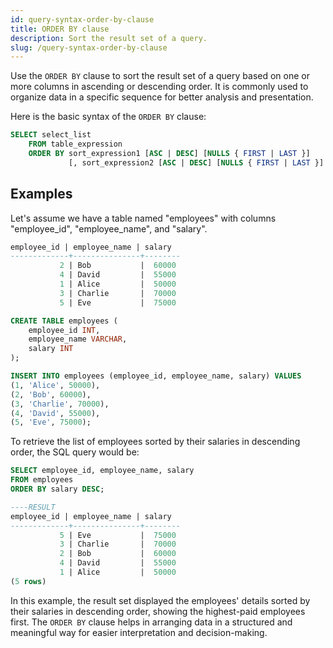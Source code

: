 ```yaml
---
id: query-syntax-order-by-clause
title: ORDER BY clause
description: Sort the result set of a query.
slug: /query-syntax-order-by-clause
---
```

<head>
  <link rel="canonical" href="https://docs.risingwave.com/docs/current/query-syntax-order-by-clause/" />
</head>

Use the `ORDER BY` clause to sort the result set of a query based on one or more columns in ascending or descending order. It is commonly used to organize data in a specific sequence for better analysis and presentation.

Here is the basic syntax of the `ORDER BY` clause:

```sql title="Syntax"
SELECT select_list
    FROM table_expression
    ORDER BY sort_expression1 [ASC | DESC] [NULLS { FIRST | LAST }]
             [, sort_expression2 [ASC | DESC] [NULLS { FIRST | LAST }] ...]
```

## Examples

Let's assume we have a table named "employees" with columns "employee_id", "employee_name", and "salary". 

```sql title="employees"
employee_id | employee_name | salary 
-------------+---------------+--------
           2 | Bob           |  60000
           4 | David         |  55000
           1 | Alice         |  50000
           3 | Charlie       |  70000
           5 | Eve           |  75000
```

```sql title="Code of creating the table and inserting data"
CREATE TABLE employees (
    employee_id INT,
    employee_name VARCHAR,
    salary INT           
);

INSERT INTO employees (employee_id, employee_name, salary) VALUES
(1, 'Alice', 50000),
(2, 'Bob', 60000),
(3, 'Charlie', 70000),
(4, 'David', 55000),
(5, 'Eve', 75000);
```

To retrieve the list of employees sorted by their salaries in descending order, the SQL query would be:

```sql
SELECT employee_id, employee_name, salary
FROM employees
ORDER BY salary DESC;

----RESULT
employee_id | employee_name | salary 
-------------+---------------+--------
           5 | Eve           |  75000
           3 | Charlie       |  70000
           2 | Bob           |  60000
           4 | David         |  55000
           1 | Alice         |  50000
(5 rows)
```

In this example, the result set displayed the employees' details sorted by their salaries in descending order, showing the highest-paid employees first. The `ORDER BY` clause helps in arranging data in a structured and meaningful way for easier interpretation and decision-making. 